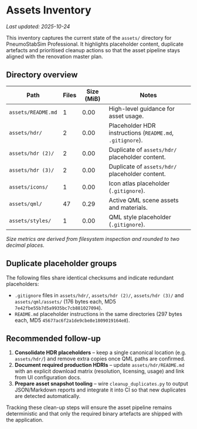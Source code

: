# Assets Inventory

_Last updated: 2025-10-24_

This inventory captures the current state of the `assets/` directory for PneumoStabSim Professional. It highlights placeholder content, duplicate artefacts and prioritised cleanup actions so that the asset pipeline stays aligned with the renovation master plan.

## Directory overview

| Path | Files | Size (MiB) | Notes |
| --- | --- | --- | --- |
| `assets/README.md` | 1 | 0.00 | High-level guidance for asset usage. |
| `assets/hdr/` | 2 | 0.00 | Placeholder HDR instructions (`README.md`, `.gitignore`). |
| `assets/hdr (2)/` | 2 | 0.00 | Duplicate of `assets/hdr/` placeholder content. |
| `assets/hdr (3)/` | 2 | 0.00 | Duplicate of `assets/hdr/` placeholder content. |
| `assets/icons/` | 1 | 0.00 | Icon atlas placeholder (`.gitignore`). |
| `assets/qml/` | 47 | 0.29 | Active QML scene assets and materials. |
| `assets/styles/` | 1 | 0.00 | QML style placeholder (`.gitignore`). |

_Size metrics are derived from filesystem inspection and rounded to two decimal places._

## Duplicate placeholder groups

The following files share identical checksums and indicate redundant placeholders:

- `.gitignore` files in `assets/hdr/`, `assets/hdr (2)/`, `assets/hdr (3)/` and `assets/qml/assets/` (176 bytes each, MD5 `7e42fbe55b7d5a9935bc7cb881027094`).
- `README.md` placeholder instructions in the same directories (297 bytes each, MD5 `45677ac6f2a1de9cbe8e1809019164e8`).

## Recommended follow-up

1. **Consolidate HDR placeholders** – keep a single canonical location (e.g. `assets/hdr/`) and remove extra copies once QML paths are confirmed.
2. **Document required production HDRIs** – update `assets/hdr/README.md` with an explicit download matrix (resolution, licensing, usage) and link from UI configuration docs.
3. **Prepare asset snapshot tooling** – wire `cleanup_duplicates.py` to output JSON/Markdown reports and integrate it into CI so that new duplicates are detected automatically.

Tracking these clean-up steps will ensure the asset pipeline remains deterministic and that only the required binary artefacts are shipped with the application.
